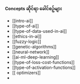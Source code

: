 
**Concepts ဆိုင်ရာ ခေါင်စဥ်များ** 

- [[intro-ai]]
- [[type-of-ai]]
- [[type-of-data-used-in-ai]]
- [[ethics-in-ai]]
-  [[fuzzy-logic]]
-  [[genetic-algorithms]]
-  [[neural-network]]
-  [[ai-ml-deep-learning]]
-  [[type-of-loss-cost-functions]]
-  [[type-of-activation-functions]]
- [[ optimizers]]
- 
